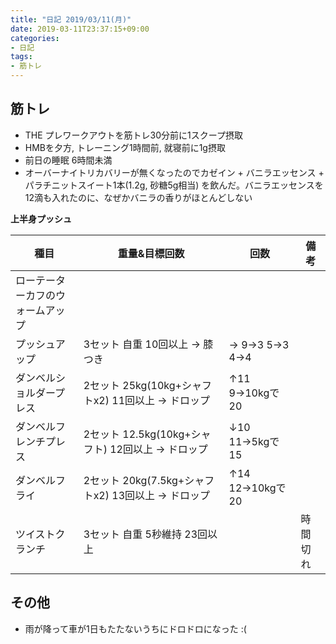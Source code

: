 ```yaml
---
title: "日記 2019/03/11(月)"
date: 2019-03-11T23:37:15+09:00
categories:
- 日記
tags:
- 筋トレ
---
```


## 筋トレ
- THE プレワークアウトを筋トレ30分前に1スクープ摂取
- HMBを夕方, トレーニング1時間前, 就寝前に1g摂取
- 前日の睡眠 6時間未満
- オーバーナイトリカバリーが無くなったのでカゼイン + バニラエッセンス + パラチニットスイート1本(1.2g, 砂糖5g相当) を飲んだ。バニラエッセンスを12滴も入れたのに、なぜかバニラの香りがほとんどしない

**上半身プッシュ**

| 種目                             | 重量&目標回数                                       | 回数              | 備考     |
|----------------------------------|-----------------------------------------------------|-------------------|----------|
| ローテーターカフのウォームアップ |                                                     |                   |          |
| プッシュアップ                   | 3セット 自重 10回以上 → 膝つき                     | → 9→3 5→3 4→4 |          |
| ダンベルショルダープレス         | 2セット 25kg(10kg+シャフトx2) 11回以上 → ドロップ  | ↑11 9→10kgで20  |          |
| ダンベルフレンチプレス           | 2セット 12.5kg(10kg+シャフト) 12回以上 → ドロップ  | ↓10 11→5kgで15  |          |
| ダンベルフライ                   | 2セット 20kg(7.5kg+シャフトx2) 13回以上 → ドロップ | ↑14 12→10kgで20 |          |
| ツイストクランチ                 | 3セット 自重 5秒維持 23回以上                       |                   | 時間切れ |

## その他
- 雨が降って車が1日もたたないうちにドロドロになった :(

<!--more-->
